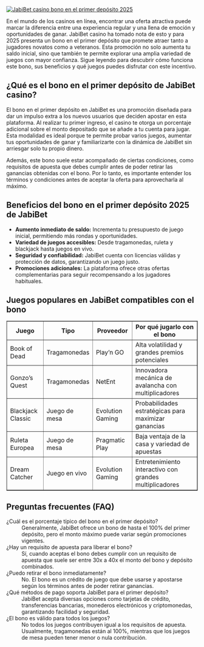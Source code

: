 [![JabiBet casino bono en el primer depósito 2025](https://123-caf.pages.dev/gitsignup.png)](https://vrmoo.ru/Bt82HjjY)

<p>En el mundo de los casinos en línea, encontrar una oferta atractiva puede marcar la diferencia entre una experiencia regular y una llena de emoción y oportunidades de ganar. JabiBet casino ha tomado nota de esto y para 2025 presenta un bono en el primer depósito que promete atraer tanto a jugadores novatos como a veteranos. Esta promoción no solo aumenta tu saldo inicial, sino que también te permite explorar una amplia variedad de juegos con mayor confianza. Sigue leyendo para descubrir cómo funciona este bono, sus beneficios y qué juegos puedes disfrutar con este incentivo.</p>  <h2>¿Qué es el bono en el primer depósito de JabiBet casino?</h2> <p>El bono en el primer depósito en JabiBet es una promoción diseñada para dar un impulso extra a los nuevos usuarios que deciden apostar en esta plataforma. Al realizar tu primer ingreso, el casino te otorga un porcentaje adicional sobre el monto depositado que se añade a tu cuenta para jugar. Esta modalidad es ideal porque te permite probar varios juegos, aumentar tus oportunidades de ganar y familiarizarte con la dinámica de JabiBet sin arriesgar solo tu propio dinero.</p> <p>Además, este bono suele estar acompañado de ciertas condiciones, como requisitos de apuesta que debes cumplir antes de poder retirar las ganancias obtenidas con el bono. Por lo tanto, es importante entender los términos y condiciones antes de aceptar la oferta para aprovecharla al máximo.</p>  <h2>Beneficios del bono en el primer depósito 2025 de JabiBet</h2> <ul>   <li><strong>Aumento inmediato de saldo:</strong> Incrementa tu presupuesto de juego inicial, permitiendo más rondas y oportunidades.</li>   <li><strong>Variedad de juegos accesibles:</strong> Desde tragamonedas, ruleta y blackjack hasta juegos en vivo.</li>   <li><strong>Seguridad y confiabilidad:</strong> JabiBet cuenta con licencias válidas y protección de datos, garantizando un juego justo.</li>   <li><strong>Promociones adicionales:</strong> La plataforma ofrece otras ofertas complementarias para seguir recompensando a los jugadores habituales.</li> </ul>  <h2>Juegos populares en JabiBet compatibles con el bono</h2> <table border="1" cellpadding="8" cellspacing="0">   <thead>     <tr>       <th>Juego</th>       <th>Tipo</th>       <th>Proveedor</th>       <th>Por qué jugarlo con el bono</th>     </tr>   </thead>   <tbody>     <tr>       <td>Book of Dead</td>       <td>Tragamonedas</td>       <td>Play’n GO</td>       <td>Alta volatilidad y grandes premios potenciales</td>     </tr>     <tr>       <td>Gonzo’s Quest</td>       <td>Tragamonedas</td>       <td>NetEnt</td>       <td>Innovadora mecánica de avalancha con multiplicadores</td>     </tr>     <tr>       <td>Blackjack Classic</td>       <td>Juego de mesa</td>       <td>Evolution Gaming</td>       <td>Probabilidades estratégicas para maximizar ganancias</td>     </tr>     <tr>       <td>Ruleta Europea</td>       <td>Juego de mesa</td>       <td>Pragmatic Play</td>       <td>Baja ventaja de la casa y variedad de apuestas</td>     </tr>     <tr>       <td>Dream Catcher</td>       <td>Juego en vivo</td>       <td>Evolution Gaming</td>       <td>Entretenimiento interactivo con grandes multiplicadores</td>     </tr>   </tbody> </table>  <h2>Preguntas frecuentes (FAQ)</h2> <dl>   <dt>¿Cuál es el porcentaje típico del bono en el primer depósito?</dt>   <dd>Generalmente, JabiBet ofrece un bono de hasta el 100% del primer depósito, pero el monto máximo puede variar según promociones vigentes.</dd>    <dt>¿Hay un requisito de apuesta para liberar el bono?</dt>   <dd>Sí, cuando aceptas el bono debes cumplir con un requisito de apuesta que suele ser entre 30x a 40x el monto del bono y depósito combinados.</dd>    <dt>¿Puedo retirar el bono inmediatamente?</dt>   <dd>No. El bono es un crédito de juego que debe usarse y apostarse según los términos antes de poder retirar ganancias.</dd>    <dt>¿Qué métodos de pago soporta JabiBet para el primer depósito?</dt>   <dd>JabiBet acepta diversas opciones como tarjetas de crédito, transferencias bancarias, monederos electrónicos y criptomonedas, garantizando facilidad y seguridad.</dd>    <dt>¿El bono es válido para todos los juegos?</dt>   <dd>No todos los juegos contribuyen igual a los requisitos de apuesta. Usualmente, tragamonedas están al 100%, mientras que los juegos de mesa pueden tener menor o nula contribución.</dd> </dl>